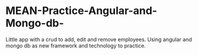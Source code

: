 # MEAN-Practice-Angular-and-Mongo-db-
Little app with a crud to add, edit and remove employees. Using angular and mongo db as new framework and technology to practice.

